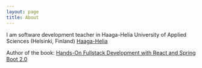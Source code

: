 ```yaml
---
layout: page
title: About
---
```


I am software development teacher in Haaga-Helia University of Applied Sciences (Helsinki, Finland)
[Haaga-Helia](http://www.haaga-helia.fi/)

Author of the book: [Hands-On Fullstack Development with React and Spring Boot 2.0](https://www.amazon.com/Hands-Full-Stack-Development-Spring-React/dp/1789138086)